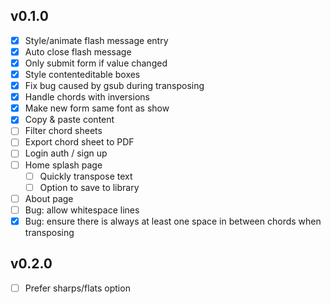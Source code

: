 ## v0.1.0
- [x] Style/animate flash message entry
- [x] Auto close flash message
- [x] Only submit form if value changed
- [x] Style contenteditable boxes
- [x] Fix bug caused by gsub during transposing
- [x] Handle chords with inversions
- [x] Make new form same font as show
- [x] Copy & paste content
- [ ] Filter chord sheets
- [ ] Export chord sheet to PDF
- [ ] Login auth / sign up
- [ ] Home splash page
  - [ ] Quickly transpose text
  - [ ] Option to save to library
- [ ] About page
- [ ] Bug: allow whitespace lines
- [x] Bug: ensure there is always at least one space in between chords when transposing

## v0.2.0
- [ ] Prefer sharps/flats option
